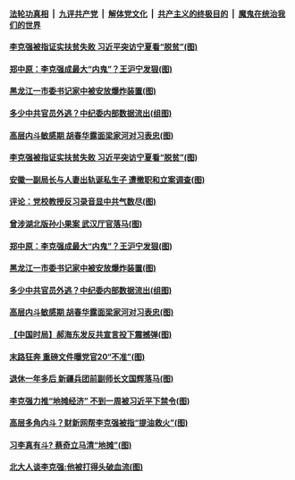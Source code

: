 ####  [法轮功真相](../../../../basic/blob/master/README.md?t=06100201) &nbsp;|&nbsp; [九评共产党](../../../../9ping.md/blob/master/README.md?t=06100201) &nbsp;|&nbsp; [解体党文化](../../../../jtdwh.md/blob/master/README.md?t=06100201)  &nbsp;|&nbsp; [共产主义的终极目的](../../../../gczydzjmd.md/blob/master/README.md?t=06100201) &nbsp;|&nbsp; [魔鬼在统治我们的世界](../../../../mgztzwmdsj.md/blob/master/README.md?t=06100201) 

#### [李克强被指证实扶贫失败 习近平突访宁夏看“脱贫”(图)](../pages/p2/935991.md?t=06100201) 

#### [郑中原：李克强成最大“内鬼”？王沪宁发狠(图)](../pages/p2/935875.md?t=06100201) 


#### [黑龙江一市委书记家中被安放爆炸装置(图)](../pages/p2/935855.md?t=06100201) 

#### [多少中共官员外逃？中纪委内部数据流出(组图)](../pages/p2/935835.md?t=06100201) 

#### [高层内斗敏感期 胡春华露面梁家河对习表忠(图)](../pages/p2/935827.md?t=06100201) 


#### [李克强被指证实扶贫失败 习近平突访宁夏看“脱贫”(图)](../pages/p2/935991.md?t=06100201) 

#### [安徽一副局长与人妻出轨诞私生子 遭撤职和立案调查(图)](../pages/p2/935963.md?t=06100201) 

#### [评论：党校教授反习录音显中共气数尽(图)](../pages/p2/935943.md?t=06100201) 

#### [曾涉湖北版孙小果案 武汉厅官落马(图)](../pages/p2/935926.md?t=06100201) 

#### [郑中原：李克强成最大“内鬼”？王沪宁发狠(图)](../pages/p2/935875.md?t=06100201) 




#### [黑龙江一市委书记家中被安放爆炸装置(图)](../pages/p2/935855.md?t=06100201) 

#### [多少中共官员外逃？中纪委内部数据流出(组图)](../pages/p2/935835.md?t=06100201) 

#### [高层内斗敏感期 胡春华露面梁家河对习表忠(图)](../pages/p2/935827.md?t=06100201) 

#### [【中国时局】郝海东发反共宣言投下震撼弹(图)](../pages/p2/935782.md?t=06100201) 

#### [末路狂奔 重磅文件曝党官20“不准”(图)](../pages/p2/935791.md?t=06100201) 

#### [退休一年多后 新疆兵团前副师长文国辉落马(图)](../pages/p2/935779.md?t=06100201) 

#### [李克强力推“地摊经济” 不到一周被习近平下禁令(图)](../pages/p2/935761.md?t=06100201) 

#### [高层多角内斗？财新网帮李克强被指“提油救火”(图)](../pages/p2/935745.md?t=06100201) 

#### [习李真有斗? 蔡奇立马清“地摊”(图)](../pages/p2/935739.md?t=06100201) 

#### [北大人谈李克强:他被打得头破血流(图)](../pages/p2/935737.md?t=06100201) 


